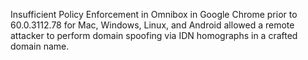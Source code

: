 Insufficient Policy Enforcement in Omnibox in Google Chrome prior to 60.0.3112.78 for Mac, Windows, Linux, and Android allowed a remote attacker to perform domain spoofing via IDN homographs in a crafted domain name.